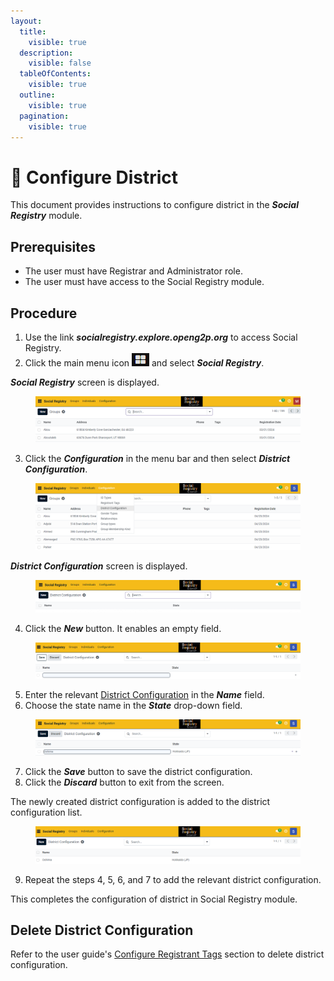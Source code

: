 ```yaml
---
layout:
  title:
    visible: true
  description:
    visible: false
  tableOfContents:
    visible: true
  outline:
    visible: true
  pagination:
    visible: true
---
```


# 📔 Configure District

This document provides instructions to configure district in the _**Social Registry**_ module.

## Prerequisites

* The user must have Registrar and Administrator role.
* The user must have access to the Social Registry module.

## Procedure

1. Use the link _**socialregistry.explore.openg2p.org**_ to access Social Registry.
2. Click the main menu icon ![](../../../../../.gitbook/assets/main-menu.png) and select _**Social Registry**_.

_**Social Registry**_ screen is displayed.

<figure><img src="../../../../../.gitbook/assets/home-page-social-registry.png" alt=""><figcaption></figcaption></figure>

3. Click the _**Configuration**_ in the menu bar and then select _**District Configuration**_.

<figure><img src="../../../../../.gitbook/assets/district-configuration-sr.png" alt=""><figcaption></figcaption></figure>

_**District Configuration**_ screen is displayed.

<figure><img src="../../../../../.gitbook/assets/district-configuration-screen-sr.png" alt=""><figcaption></figcaption></figure>

4. Click the _**New**_ button. It enables an empty field.

<figure><img src="../../../../../.gitbook/assets/dist-config-new-field.png" alt=""><figcaption></figcaption></figure>

5. Enter the relevant [District Configuration](../../../../../pbms/functionality/beneficiary-management/beneficiary-registry-configurations.md#district-configuration) in the _**Name**_ field.
6. Choose the state name in the _**State**_ drop-down field.

<figure><img src="../../../../../.gitbook/assets/district-configuration-new-sr.png" alt=""><figcaption></figcaption></figure>

7. Click the _**Save**_ button to save the district configuration.
8. Click the _**Discard**_ button to exit from the screen.

The newly created district configuration is added to the district configuration list.

<figure><img src="../../../../../.gitbook/assets/dist-config-list.png" alt=""><figcaption></figcaption></figure>

9. Repeat the steps 4, 5, 6, and 7 to add the relevant district configuration.

This completes the configuration of district in Social Registry module.

## Delete District Configuration

Refer to the user guide's [Configure Registrant Tags](configure-registrant-tags.md#delete-registrant-tags) section to delete district configuration.
